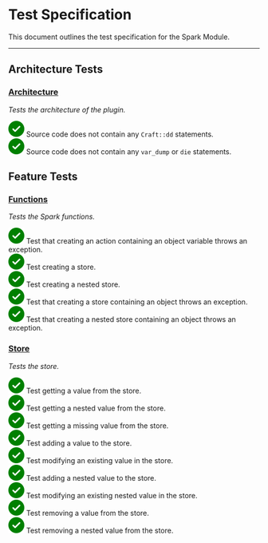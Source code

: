 # Test Specification

This document outlines the test specification for the Spark Module.

---

## Architecture Tests

### [Architecture](pest/Architecture/ArchitectureTest.php)

_Tests the architecture of the plugin._

![Pass](https://raw.githubusercontent.com/putyourlightson/craft-generate-test-spec/main/icons/pass.svg) Source code does not contain any `Craft::dd` statements.  
![Pass](https://raw.githubusercontent.com/putyourlightson/craft-generate-test-spec/main/icons/pass.svg) Source code does not contain any `var_dump` or `die` statements.  

## Feature Tests

### [Functions](pest/Feature/FunctionsTest.php)

_Tests the Spark functions._

![Pass](https://raw.githubusercontent.com/putyourlightson/craft-generate-test-spec/main/icons/pass.svg) Test that creating an action containing an object variable throws an exception.  
![Pass](https://raw.githubusercontent.com/putyourlightson/craft-generate-test-spec/main/icons/pass.svg) Test creating a store.  
![Pass](https://raw.githubusercontent.com/putyourlightson/craft-generate-test-spec/main/icons/pass.svg) Test creating a nested store.  
![Pass](https://raw.githubusercontent.com/putyourlightson/craft-generate-test-spec/main/icons/pass.svg) Test that creating a store containing an object throws an exception.  
![Pass](https://raw.githubusercontent.com/putyourlightson/craft-generate-test-spec/main/icons/pass.svg) Test that creating a nested store containing an object throws an exception.  

### [Store](pest/Feature/StoreTest.php)

_Tests the store._

![Pass](https://raw.githubusercontent.com/putyourlightson/craft-generate-test-spec/main/icons/pass.svg) Test getting a value from the store.  
![Pass](https://raw.githubusercontent.com/putyourlightson/craft-generate-test-spec/main/icons/pass.svg) Test getting a nested value from the store.  
![Pass](https://raw.githubusercontent.com/putyourlightson/craft-generate-test-spec/main/icons/pass.svg) Test getting a missing value from the store.  
![Pass](https://raw.githubusercontent.com/putyourlightson/craft-generate-test-spec/main/icons/pass.svg) Test adding a value to the store.  
![Pass](https://raw.githubusercontent.com/putyourlightson/craft-generate-test-spec/main/icons/pass.svg) Test modifying an existing value in the store.  
![Pass](https://raw.githubusercontent.com/putyourlightson/craft-generate-test-spec/main/icons/pass.svg) Test adding a nested value to the store.  
![Pass](https://raw.githubusercontent.com/putyourlightson/craft-generate-test-spec/main/icons/pass.svg) Test modifying an existing nested value in the store.  
![Pass](https://raw.githubusercontent.com/putyourlightson/craft-generate-test-spec/main/icons/pass.svg) Test removing a value from the store.  
![Pass](https://raw.githubusercontent.com/putyourlightson/craft-generate-test-spec/main/icons/pass.svg) Test removing a nested value from the store.  

